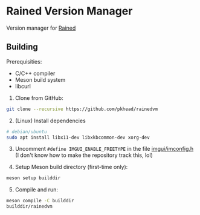 # Rained Version Manager
Version manager for [Rained](https://github.com/pkhead/Rained)

## Building
Prerequisities:
- C/C++ compiler 
- Meson build system
- libcurl

1. Clone from GitHub:
```bash
git clone --recursive https://github.com/pkhead/rainedvm
```

2. (Linux) Install dependencies
```bash
# debian/ubuntu
sudo apt install libx11-dev libxkbcommon-dev xorg-dev
```

3. Uncomment `#define IMGUI_ENABLE_FREETYPE` in the file [imgui/imconfig.h](imgui/imconfig.h)
(I don't know how to make the repository track this, lol)

4. Setup Meson build directory (first-time only):
```bash
meson setup builddir
```

5. Compile and run:
```bash
meson compile -C builddir
builddir/rainedvm
```